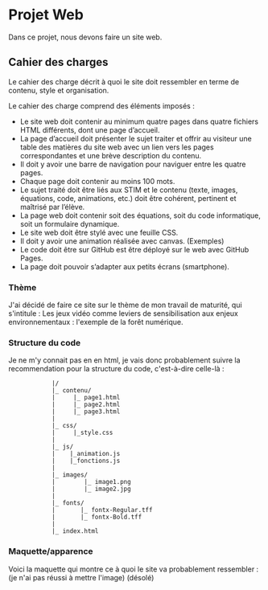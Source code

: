 # Projet Web

Dans ce projet, nous devons faire un site web.

## Cahier des charges

Le cahier des charge décrit à quoi le site doit ressembler en terme de contenu, style et organisation.

Le cahier des charge comprend des éléments imposés :
- Le site web doit contenir au minimum quatre pages dans quatre fichiers HTML différents, dont une page d’accueil.
- La page d’accueil doit présenter le sujet traiter et offrir au visiteur une table des matières du site web avec un lien vers les pages correspondantes et une brève description du contenu.
- Il doit y avoir une barre de navigation pour naviguer entre les quatre pages.
- Chaque page doit contenir au moins 100 mots.
- Le sujet traité doit être liés aux STIM et le contenu (texte, images, équations, code, animations, etc.) doit être cohérent, pertinent et maîtrisé par l’élève.
- La page web doit contenir soit des équations, soit du code informatique, soit un formulaire dynamique.
- Le site web doit être stylé avec une feuille CSS.
- Il doit y avoir une animation réalisée avec canvas. (Exemples)
- Le code doit être sur GitHub est être déployé sur le web avec GitHub Pages.
- La page doit pouvoir s’adapter aux petits écrans (smartphone).

### Thème 

J'ai décidé de faire ce site sur le thème de mon travail de maturité, qui s'intitule : Les jeux vidéo comme leviers de sensibilisation aux enjeux environnementaux : l'exemple de la forêt numérique.

### Structure du code

Je ne m'y connait pas en en html, je vais donc probablement suivre la recommendation pour la structure du code, c'est-à-dire celle-là :
              
                |/
                |_ contenu/
                |     |_ page1.html
                |     |_ page2.html
                |     |_ page3.html
                |    
                |_ css/
                |     |_style.css
                |
                |_ js/
                |    |_animation.js
                |    |_fonctions.js
                |
                |_ images/
                |        |_ image1.png
                |        |_ image2.jpg
                |
                |_ fonts/
                |       |_ fontx-Regular.tff
                |       |_ fontx-Bold.tff
                |
                |_ index.html      

### Maquette/apparence

Voici la maquette qui montre ce à quoi le site va probablement ressembler : (je n'ai pas réussi à mettre l'image) (désolé)
